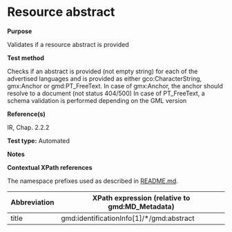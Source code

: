 
# Resource abstract

**Purpose**	

Validates if a resource abstract is provided 

**Test method**	

Checks if an abstract is provided (not empty string)  for each of the advertised languages and is provided as either gco:CharacterString, gmx:Anchor or gmd:PT_FreeText. 
In case of gmx:Anchor, the anchor should resolve to a document (not status 404/500)
In case of PT_FreeText, a schema validation is performed depending on the GML version 

**Reference(s)**	 

IR, Chap. 2.2.2

**Test type:** Automated
	
**Notes**

**Contextual XPath references**

The namespace prefixes used as described in [README.md](./README.md#namespaces).

Abbreviation                                   |  XPath expression (relative to gmd:MD_Metadata)
-----------------------------------------------| -------------------------------------------------------------------------
title <a name="title"></a>   | gmd:identificationInfo[1]/*/gmd:abstract

